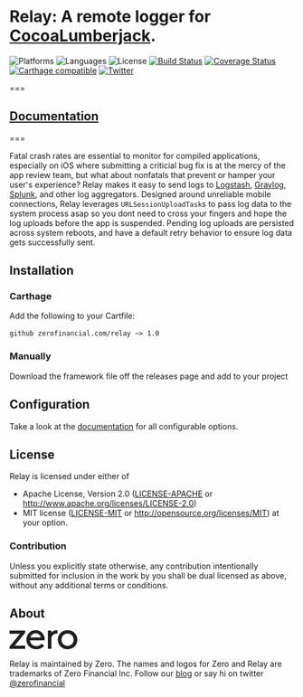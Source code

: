 # Relay: A remote logger for [CocoaLumberjack](https://github.com/CocoaLumberjack/CocoaLumberjack).
![Platforms](https://img.shields.io/badge/platforms-ios%20%7C%20osx%20%7C%20watchos%20%7C%20tvos-lightgrey.svg)
![Languages](https://img.shields.io/badge/languages-swift%203-orange.svg)
![License](https://img.shields.io/badge/license-MIT%2FApache-blue.svg)
[![Build Status](https://travis-ci.org/Zerofinancial/relay.svg?branch=master)](https://travis-ci.org/Zerofinancial/relay)
[![Coverage Status](https://coveralls.io/repos/github/Zerofinancial/relay/badge.svg)](https://coveralls.io/github/Zerofinancial/relay)
[![Carthage compatible](https://img.shields.io/badge/Carthage-compatible-4BC51D.svg?style=flat)](https://github.com/Carthage/Carthage)
 [![Twitter](https://img.shields.io/badge/twitter-@zerofinancial-blue.svg?style=flat)](http://twitter.com/zerofinancial)

===

## [Documentation](https://zerofinancial.github.io/relay/)

===

Fatal crash rates are essential to monitor for compiled applications, especially on iOS where submitting a criticial bug fix
is at the mercy of the app review team, but what about nonfatals that prevent or hamper your user's experience? Relay makes it easy to send logs to [Logstash](https://www.elastic.co/products/logstash), [Graylog](https://www.graylog.org), [Splunk](https://splunk.com), and other log aggregators. Designed around unreliable mobile connections, Relay leverages `URLSessionUploadTask`s to pass log data to the system process asap so you dont need to cross your fingers and hope the log uploads before the app is suspended. Pending log uploads are persisted across system reboots, and have a default retry behavior to ensure log data gets successfully sent.

## Installation

### Carthage
Add the following to your Cartfile:

```
github zerofinancial.com/relay ~> 1.0
```

### Manually
Download the framework file off the releases page and add to your project

## Configuration
Take a look at the [documentation](https://zerofinancial.github.io/relay/) for all configurable options.

## License
Relay is licensed under either of
 * Apache License, Version 2.0 ([LICENSE-APACHE](LICENSE-APACHE) or
   http://www.apache.org/licenses/LICENSE-2.0)
 * MIT license ([LICENSE-MIT](LICENSE-MIT) or
   http://opensource.org/licenses/MIT) at your option.

### Contribution
Unless you explicitly state otherwise, any contribution intentionally submitted for inclusion in the work by you shall be dual licensed as above, without any additional terms or conditions.

## About

<img src="images/zeroLogo.jpg" width="119.5" height="33.5" />

Relay is maintained by Zero. The names and logos for Zero and Relay are trademarks of Zero Financial Inc.
Follow our [blog](https://zerofinancial.com/blog) or say hi on twitter [@zerofinancial](https://twitter.com/zerofinancial)
